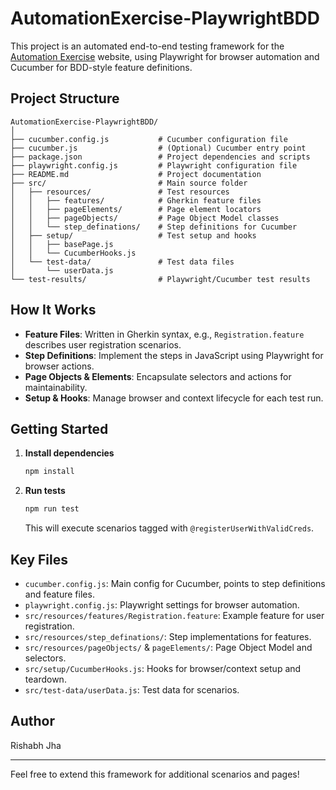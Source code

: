 # AutomationExercise-PlaywrightBDD

This project is an automated end-to-end testing framework for the [Automation Exercise](https://automationexercise.com) website, using Playwright for browser automation and Cucumber for BDD-style feature definitions.

## Project Structure

```
AutomationExercise-PlaywrightBDD/
│
├── cucumber.config.js           # Cucumber configuration file
├── cucumber.js                  # (Optional) Cucumber entry point
├── package.json                 # Project dependencies and scripts
├── playwright.config.js         # Playwright configuration file
├── README.md                    # Project documentation
├── src/                         # Main source folder
│   ├── resources/               # Test resources
│   │   ├── features/            # Gherkin feature files
│   │   ├── pageElements/        # Page element locators
│   │   ├── pageObjects/         # Page Object Model classes
│   │   └── step_definations/    # Step definitions for Cucumber
│   ├── setup/                   # Test setup and hooks
│   │   ├── basePage.js
│   │   └── CucumberHooks.js
│   └── test-data/               # Test data files
│       └── userData.js
└── test-results/                # Playwright/Cucumber test results
```

## How It Works
- **Feature Files**: Written in Gherkin syntax, e.g., `Registration.feature` describes user registration scenarios.
- **Step Definitions**: Implement the steps in JavaScript using Playwright for browser actions.
- **Page Objects & Elements**: Encapsulate selectors and actions for maintainability.
- **Setup & Hooks**: Manage browser and context lifecycle for each test run.

## Getting Started

1. **Install dependencies**
	```sh
	npm install
	```
2. **Run tests**
	```sh
	npm run test
	```
	This will execute scenarios tagged with `@registerUserWithValidCreds`.

## Key Files
- `cucumber.config.js`: Main config for Cucumber, points to step definitions and feature files.
- `playwright.config.js`: Playwright settings for browser automation.
- `src/resources/features/Registration.feature`: Example feature for user registration.
- `src/resources/step_definations/`: Step implementations for features.
- `src/resources/pageObjects/` & `pageElements/`: Page Object Model and selectors.
- `src/setup/CucumberHooks.js`: Hooks for browser/context setup and teardown.
- `src/test-data/userData.js`: Test data for scenarios.

## Author
Rishabh Jha

---
Feel free to extend this framework for additional scenarios and pages!